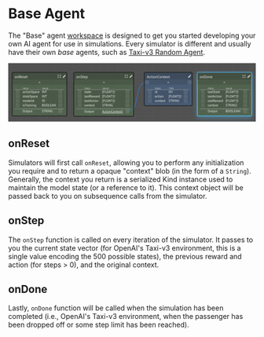 # Base Agent

The "Base" agent [workspace](https://lastknowngood.knowledge.maana.io/workspace/c055ef97-f85b-4e91-bdf7-344d032bf697) is designed to get you started developing your own AI agent for use in simulations. Every simulator is different and usually have their own _base_ agents, such as [Taxi-v3 Random Agent]().

![](../../../.gitbook/assets/base-agent.png)

## onReset

Simulators will first call `onReset`, allowing you to perform any initialization you require and to return a opaque "context" blob \(in the form of a `String`\).  Generally, the context you return is a serialized Kind instance used to maintain the model state \(or a reference to it\).  This context object will be passed back to you on subsequence calls from the simulator.

## onStep

The `onStep` function is called on every iteration of the simulator.  It passes to you the current state vector \(for OpenAI's Taxi-v3 environment, this is a single value encoding the 500 possible states\), the previous reward and action \(for steps &gt; 0\), and the original context.

## onDone

Lastly, `onDone` function will be called when the simulation has been completed \(i.e., OpenAI's Taxi-v3 environment, when the passenger has been dropped off or some step limit has been reached\).





